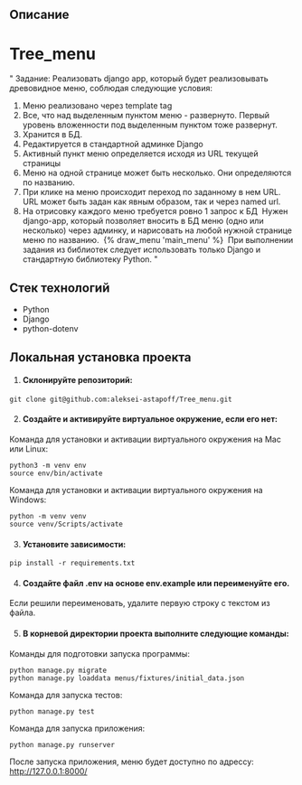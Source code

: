 ## Описание
# Tree_menu

"
Задание:
Реализовать django app, который будет реализовывать древовидное меню, соблюдая следующие условия:
1) Меню реализовано через template tag
2) Все, что над выделенным пунктом меню - развернуто. Первый уровень вложенности под выделенным пунктом тоже развернут.
3) Хранится в БД.
4) Редактируется в стандартной админке Django
5) Активный пункт меню определяется исходя из URL текущей страницы
6) Меню на одной странице может быть несколько. Они определяются по названию.
7) При клике на меню происходит переход по заданному в нем URL. URL может быть задан как явным образом, так и через named url.
8) На отрисовку каждого меню требуется ровно 1 запрос к БД
 Нужен django-app, который позволяет вносить в БД меню (одно или несколько) через админку, и нарисовать на любой нужной странице меню по названию.
 {% draw_menu 'main_menu' %}
 При выполнении задания из библиотек следует использовать только Django и стандартную библиотеку Python.
"

## Стек технологий

- Python
- Django
- python-dotenv

## Локальная установка проекта

1. #### Склонируйте репозиторий:
```
git clone git@github.com:aleksei-astapoff/Tree_menu.git
```

2. #### Создайте и активируйте виртуальное окружение, если его нет:
Команда для установки и активации виртуального окружения на Mac или Linux:
```
python3 -m venv env
source env/bin/activate
```

Команда для установки и активации виртуального окружения на Windows:
```
python -m venv venv
source venv/Scripts/activate
```

3. #### Установите зависимости:
```
pip install -r requirements.txt
```

4. #### Создайте файл .env на основе env.example или переименуйте его.
Если решили переименовать, удалите первую строку с текстом из файла.

5. #### В корневой директории проекта выполните следующие команды:
Команды для подготовки запуска программы:
```
python manage.py migrate
python manage.py loaddata menus/fixtures/initial_data.json
```

Команда для запуска тестов:
```
python manage.py test
```

Команда для запуска приложения:
```
python manage.py runserver
```

После запуска приложения, меню будет доступно по адрессу: http://127.0.0.1:8000/
